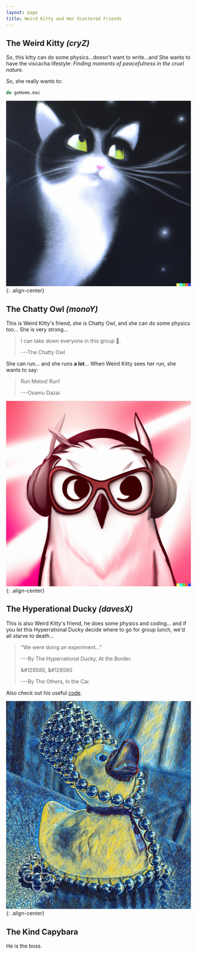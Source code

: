 ```yaml
---
layout: page
title: Weird Kitty and Her Scattered Friends
---
```


## The Weird Kitty  _(cryZ)_
So, this kitty can do some physics...doesn't want to write...and She wants to have the viscacha lifestyle: _Finding moments of peacefulness in the cruel nature._

So, she really wants to:
```sh
do goHome.mac
```
![placeholder](/kitty.jpeg){: .align-center}

## The Chatty Owl  _(monoY)_
This is Weird Kitty's friend, she is Chatty Owl, and she can do some physics too... She is very strong... 

> I can take down everyone in this group :slightly_smiling_face:.
> 
> ---The Chatty Owl

She can run... and she runs **a lot**... When Weird Kitty sees her run, she wants to say:
>Run Melos! Run!
>
>---Osamu Dazai

![placeholder](/owl.jpeg){: .align-center}

## The Hyperational Ducky   _(davesX)_
This is also Weird Kitty's friend, he does some physics and coding... and if you let this Hyperrational Ducky decide where to go for group lunch, we'd all starve to death...
> "We were doing an experiment..."
> 
> ---By The Hyperrational Ducky, At the Border.
> 
> &#128580, &#128580
> 
> ---By The Others, In the Car.

Also check out his useful <a href="https://github.com/Dobrowod?tab=repositories">code</a>.

![placeholder](/duck.jpeg){: .align-center}

## The Kind Capybara
He is the boss. 
